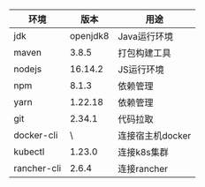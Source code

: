 # 


| 环境 | 版本 | 用途 |
| -- | -- | -- |
| jdk | openjdk8 | Java运行环境 |
| maven | 3.8.5 | 打包构建工具 |
| nodejs | 16.14.2 | JS运行环境 |
| npm | 8.1.3 | 依赖管理 |
| yarn | 1.22.18 | 依赖管理 |
| git | 2.34.1 | 代码拉取 |
| docker-cli | \ | 连接宿主机docker |
| kubectl | 1.23.0 | 连接k8s集群 |
| rancher-cli | 2.6.4 | 连接rancher |